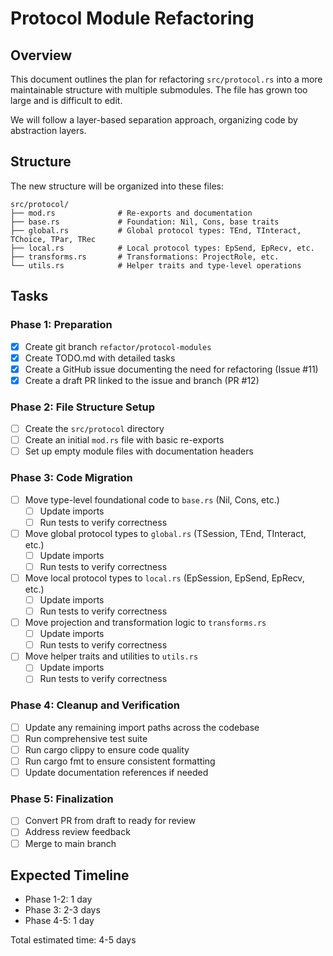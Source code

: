 # Protocol Module Refactoring

## Overview

This document outlines the plan for refactoring `src/protocol.rs` into a more maintainable structure with multiple submodules. The file has grown too large and is difficult to edit.

We will follow a layer-based separation approach, organizing code by abstraction layers.

## Structure

The new structure will be organized into these files:

```
src/protocol/
├── mod.rs              # Re-exports and documentation
├── base.rs             # Foundation: Nil, Cons, base traits
├── global.rs           # Global protocol types: TEnd, TInteract, TChoice, TPar, TRec
├── local.rs            # Local protocol types: EpSend, EpRecv, etc.
├── transforms.rs       # Transformations: ProjectRole, etc.
└── utils.rs            # Helper traits and type-level operations
```

## Tasks

### Phase 1: Preparation
- [x] Create git branch `refactor/protocol-modules`
- [x] Create TODO.md with detailed tasks
- [x] Create a GitHub issue documenting the need for refactoring (Issue #11)
- [x] Create a draft PR linked to the issue and branch (PR #12)

### Phase 2: File Structure Setup
- [ ] Create the `src/protocol` directory
- [ ] Create an initial `mod.rs` file with basic re-exports
- [ ] Set up empty module files with documentation headers

### Phase 3: Code Migration
- [ ] Move type-level foundational code to `base.rs` (Nil, Cons, etc.)
  - [ ] Update imports
  - [ ] Run tests to verify correctness
- [ ] Move global protocol types to `global.rs` (TSession, TEnd, TInteract, etc.)
  - [ ] Update imports
  - [ ] Run tests to verify correctness
- [ ] Move local protocol types to `local.rs` (EpSession, EpSend, EpRecv, etc.)
  - [ ] Update imports
  - [ ] Run tests to verify correctness
- [ ] Move projection and transformation logic to `transforms.rs`
  - [ ] Update imports
  - [ ] Run tests to verify correctness
- [ ] Move helper traits and utilities to `utils.rs`
  - [ ] Update imports
  - [ ] Run tests to verify correctness

### Phase 4: Cleanup and Verification
- [ ] Update any remaining import paths across the codebase
- [ ] Run comprehensive test suite
- [ ] Run cargo clippy to ensure code quality
- [ ] Run cargo fmt to ensure consistent formatting
- [ ] Update documentation references if needed

### Phase 5: Finalization
- [ ] Convert PR from draft to ready for review
- [ ] Address review feedback
- [ ] Merge to main branch

## Expected Timeline
- Phase 1-2: 1 day
- Phase 3: 2-3 days
- Phase 4-5: 1 day

Total estimated time: 4-5 days